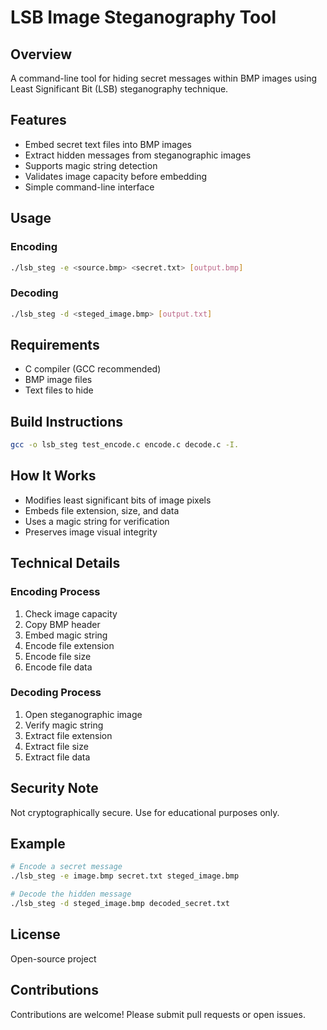 # LSB Image Steganography Tool

## Overview
A command-line tool for hiding secret messages within BMP images using Least Significant Bit (LSB) steganography technique.

## Features
- Embed secret text files into BMP images
- Extract hidden messages from steganographic images
- Supports magic string detection
- Validates image capacity before embedding
- Simple command-line interface

## Usage

### Encoding
```bash
./lsb_steg -e <source.bmp> <secret.txt> [output.bmp]
```

### Decoding
```bash
./lsb_steg -d <steged_image.bmp> [output.txt]
```

## Requirements
- C compiler (GCC recommended)
- BMP image files
- Text files to hide

## Build Instructions
```bash
gcc -o lsb_steg test_encode.c encode.c decode.c -I.
```

## How It Works
- Modifies least significant bits of image pixels
- Embeds file extension, size, and data
- Uses a magic string for verification
- Preserves image visual integrity

## Technical Details
### Encoding Process
1. Check image capacity
2. Copy BMP header
3. Embed magic string
4. Encode file extension
5. Encode file size
6. Encode file data

### Decoding Process
1. Open steganographic image
2. Verify magic string
3. Extract file extension
4. Extract file size
5. Extract file data

## Security Note
Not cryptographically secure. Use for educational purposes only.

## Example
```bash
# Encode a secret message
./lsb_steg -e image.bmp secret.txt steged_image.bmp

# Decode the hidden message
./lsb_steg -d steged_image.bmp decoded_secret.txt
```

## License
Open-source project

## Contributions
Contributions are welcome! Please submit pull requests or open issues.
